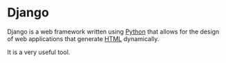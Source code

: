 # Django

Django is a web framework written using [Python](/wiki/Python) that allows for the design of web applications that generate [HTML](/wiki/HTML) dynamically.

It is a very useful tool.